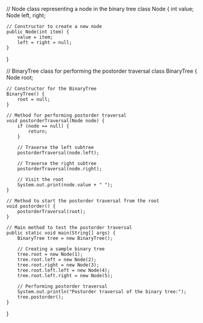 // Node class representing a node in the binary tree
class Node {
    int value;
    Node left, right;

    // Constructor to create a new node
    public Node(int item) {
        value = item;
        left = right = null;
    }
}

// BinaryTree class for performing the postorder traversal
class BinaryTree {
    Node root;

    // Constructor for the BinaryTree
    BinaryTree() {
        root = null;
    }

    // Method for performing postorder traversal
    void postorderTraversal(Node node) {
        if (node == null) {
            return;
        }

        // Traverse the left subtree
        postorderTraversal(node.left);

        // Traverse the right subtree
        postorderTraversal(node.right);

        // Visit the root
        System.out.print(node.value + " ");
    }

    // Method to start the postorder traversal from the root
    void postorder() {
        postorderTraversal(root);
    }

    // Main method to test the postorder traversal
    public static void main(String[] args) {
        BinaryTree tree = new BinaryTree();

        // Creating a sample binary tree
        tree.root = new Node(1);
        tree.root.left = new Node(2);
        tree.root.right = new Node(3);
        tree.root.left.left = new Node(4);
        tree.root.left.right = new Node(5);

        // Performing postorder traversal
        System.out.println("Postorder traversal of the binary tree:");
        tree.postorder();
    }
}

